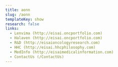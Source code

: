 ```yaml
---
title: aonn
slug: /aonn
templateKey: show
research: false
links:
  - Lenvima (http://eisai.oncportfolio.com)
  - Halaven (http://eisai.oncportfolio.com)
  - R&D (http://eisaioncologyresearch.com)
  - HHC (http://eisai.hhcphilosophy.com)
  - MedInfo (http://eisaimedicalinformation.com)
  - ContactUs (/ContactUs)
---
```

